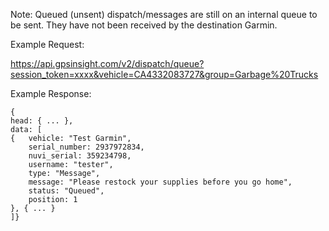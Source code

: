 Note: Queued (unsent) dispatch/messages are still on an internal queue to be sent. They have not been received by the destination Garmin.

Example Request:

https://api.gpsinsight.com/v2/dispatch/queue?session_token=xxxx&vehicle=CA4332083727&group=Garbage%20Trucks

Example Response:

    {
    head: { ... },
    data: [
    {   vehicle: "Test Garmin",
        serial_number: 2937972834,
        nuvi_serial: 359234798,
        username: "tester",
        type: "Message",
        message: "Please restock your supplies before you go home",
        status: "Queued",
        position: 1
    }, { ... }
    ]}

